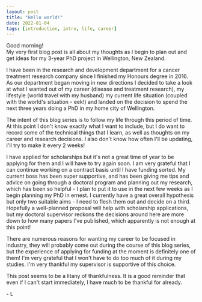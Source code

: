 ```yaml
---
layout: post
title: "Hello world!"
date: 2022-01-04
tags: [introduction, intro, life, career]
---
```


Good morning!  
My very first blog post is all about my thoughts as I begin to plan out and get ideas for my 3-year PhD project in Wellington, New Zealand.

I have been in the research and development department for a cancer treatment research company since I finished my Honours degree in 2016. As our department began moving in new directions I decided to take a look at what I wanted out of my career (disease and treatment research), my lifestyle (world travel with my husband) my current life situation (coupled with the world's situation - eek!) and landed on the decision to spend the next three years doing a PhD in my home city of Wellington.

The intent of this blog series is to follow my life through this period of time. At this point I don't know exactly what I want to include, but I do want to record some of the technical things that I learn, as well as thoughts on my career and research decisions. I also don't know how often I'll be updating, I'll try to make it every 2 weeks!

I have applied for scholarships but it's not a great time of year to be applying for them and I will have to try again soon. I am very grateful that I can continue working on a contract basis until I have funding sorted. My current boss has been super supportive, and has been giving me tips and advice on going through a doctoral program and planning out my research, which has been so helpful - I plan to put it to use in the next few weeks as I begin planning my PhD in ernest. I currently have a great overall hypothesis but only two suitable aims - I need to flesh them out and decide on a third. Hopefully a well-planned proposal will help with scholarship applications, but my doctoral supervisor reckons the decisions around here are more down to how many papers I've published, which apparently is not enough at this point!

There are numerous reasons for wanting my career to be focused in industry, they will probably come out during the course of this blog series, but the experience of applying for funding at the moment is definitely one of them! I'm very grateful that I won't have to do too much of it during my studies. I'm very thankful my supervisor is supportive of this choice.

This post seems to be a litany of thankfulness. It is a good reminder that even if I can't start immediately, I have much to be thankful for already.

\- L
